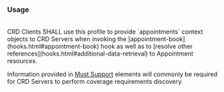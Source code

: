 <!--- Text entered into this file will appear at the top of the profiles page before the Formal Views of the profile content. -->

### Usage
<br/>
CRD Clients SHALL use this profile to provide `appointments` context objects to CRD Servers when invoking the [appointment-book](hooks.html#appointment-book) hook as well as to [resolve other references](hooks.html#additional-data-retrieval) to Appointment resources.

Information provided in [Must Support]({{site.data.fhir.path}}profiling.html#mustsupport) elements will commonly be required for CRD Servers to perform coverage requirements discovery.
<br/>
